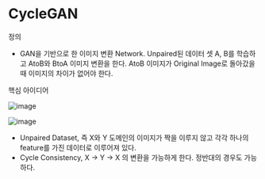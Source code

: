 # CycleGAN

정의
- GAN을 기반으로 한 이미지 변환 Network. Unpaired된 데이터 셋 A, B를 학습하고 AtoB와 BtoA 이미지 변환을 한다. AtoB 이미지가 Original Image로 돌아갔을 때 이미지의 차이가 없어야 한다.

핵심 아이디어

![image](https://user-images.githubusercontent.com/56065194/79143095-93e6ec00-7df7-11ea-8112-92ead1a3d734.png)

![image](https://user-images.githubusercontent.com/56065194/79143124-a103db00-7df7-11ea-96ad-5f6f460ad8b9.png)

- Unpaired Dataset, 즉 X와 Y 도메인의 이미지가 짝을 이루지 않고 각각 하나의 feature를 가진 데이터로 이루어져 있다.
- Cycle Consistency, X -> Y -> X 의 변환을 가능하게 한다. 정반대의 경우도 가능하다.

